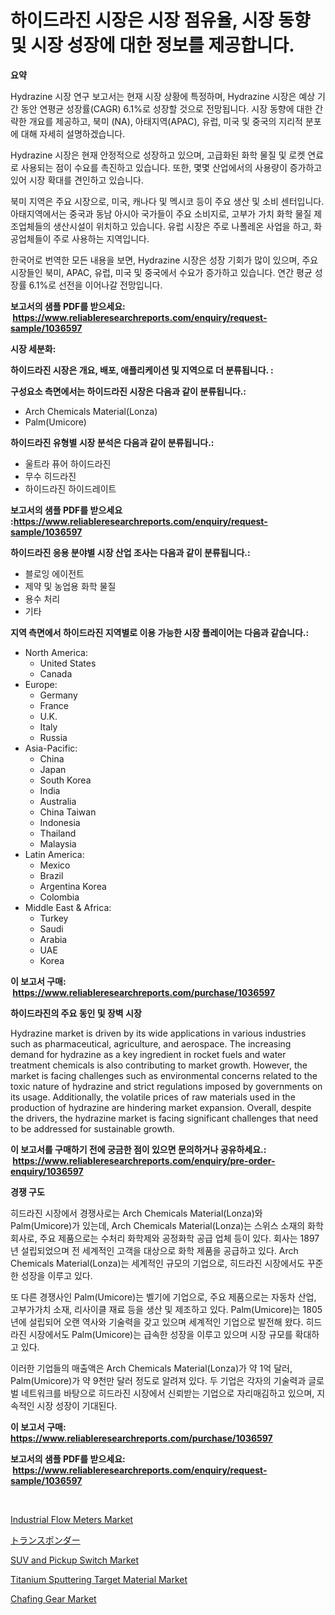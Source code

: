 <p><h1>하이드라진 시장은 시장 점유율, 시장 동향 및 시장 성장에 대한 정보를 제공합니다.</h1></p><p><strong>요약</strong></p>
<p><p>Hydrazine 시장 연구 보고서는 현재 시장 상황에 특정하며, Hydrazine 시장은 예상 기간 동안 연평균 성장률(CAGR) 6.1%로 성장할 것으로 전망됩니다. 시장 동향에 대한 간략한 개요를 제공하고, 북미 (NA), 아태지역(APAC), 유럽, 미국 및 중국의 지리적 분포에 대해 자세히 설명하겠습니다.</p><p>Hydrazine 시장은 현재 안정적으로 성장하고 있으며, 고급화된 화학 물질 및 로켓 연료로 사용되는 점이 수요를 촉진하고 있습니다. 또한, 몇몇 산업에서의 사용량이 증가하고 있어 시장 확대를 견인하고 있습니다.</p><p>북미 지역은 주요 시장으로, 미국, 캐나다 및 멕시코 등이 주요 생산 및 소비 센터입니다. 아태지역에서는 중국과 동남 아시아 국가들이 주요 소비지로, 고부가 가치 화학 물질 제조업체들의 생산시설이 위치하고 있습니다. 유럽 시장은 주로 나폴레온 사업을 하고, 화공업체들이 주로 사용하는 지역입니다.</p><p>한국어로 번역한 모든 내용을 보면, Hydrazine 시장은 성장 기회가 많이 있으며, 주요 시장들인 북미, APAC, 유럽, 미국 및 중국에서 수요가 증가하고 있습니다. 연간 평균 성장률 6.1%로 선전을 이어나갈 전망입니다.</p></p>
<p><strong>보고서의 샘플 PDF를 받으세요: &nbsp;<a href="https://www.reliableresearchreports.com/enquiry/request-sample/1036597">https://www.reliableresearchreports.com/enquiry/request-sample/1036597</a></strong></p>
<p><strong>시장 세분화:</strong></p>
<p><strong> 하이드라진 시장은 개요, 배포, 애플리케이션 및 지역으로 더 분류됩니다. :</strong></p>
<p><strong>구성요소 측면에서는 하이드라진 시장은 다음과 같이 분류됩니다.:</strong></p>
<p><ul><li>Arch Chemicals Material(Lonza)</li><li>Palm(Umicore)</li></ul></p>
<p><strong> 하이드라진 유형별 시장 분석은 다음과 같이 분류됩니다.:</strong></p>
<p><ul><li>울트라 퓨어 하이드라진</li><li>무수 히드라진</li><li>하이드라진 하이드레이트</li></ul></p>
<p><strong>보고서의 샘플 PDF를 받으세요 :<a href="https://www.reliableresearchreports.com/enquiry/request-sample/1036597">https://www.reliableresearchreports.com/enquiry/request-sample/1036597</a></strong></p>
<p><strong> 하이드라진 응용 분야별 시장 산업 조사는 다음과 같이 분류됩니다.:</strong></p>
<p><ul><li>블로잉 에이전트</li><li>제약 및 농업용 화학 물질</li><li>용수 처리</li><li>기타</li></ul></p>
<p><strong>지역 측면에서 하이드라진 지역별로 이용 가능한 시장 플레이어는 다음과 같습니다.:</strong></p>
<p><ul>
    <li>
        North America:
        <ul>
            <li>United States</li>
            <li>Canada</li>
        </ul>
    </li>
    <li>
        Europe:
        <ul>
            <li>Germany</li>
            <li>France</li>
            <li>U.K.</li>
            <li>Italy</li>
            <li>Russia</li>
        </ul>
    </li>
    <li>
        Asia-Pacific:
        <ul>
            <li>China</li>
            <li>Japan</li>
            <li>South Korea</li>
            <li>India</li>
            <li>Australia</li>
            <li>China Taiwan</li>
            <li>Indonesia</li>
            <li>Thailand</li>
            <li>Malaysia</li>
        </ul>
    </li>
    <li>
        Latin America:
        <ul>
            <li>Mexico</li>
            <li>Brazil</li>
            <li>Argentina Korea</li>
            <li>Colombia</li>
        </ul>
    </li>
    <li>
        Middle East & Africa:
        <ul>
            <li>Turkey</li>
            <li>Saudi</li>
            <li>Arabia</li>
            <li>UAE</li>
            <li>Korea</li>
        </ul>
    </li>
    </ul></p>
<p><strong>이 보고서 구매: &nbsp;<a href="https://www.reliableresearchreports.com/purchase/1036597">https://www.reliableresearchreports.com/purchase/1036597</a></strong></p>
<p><strong>하이드라진의 주요 동인 및 장벽 시장</strong></p>
<p><p>Hydrazine market is driven by its wide applications in various industries such as pharmaceutical, agriculture, and aerospace. The increasing demand for hydrazine as a key ingredient in rocket fuels and water treatment chemicals is also contributing to market growth. However, the market is facing challenges such as environmental concerns related to the toxic nature of hydrazine and strict regulations imposed by governments on its usage. Additionally, the volatile prices of raw materials used in the production of hydrazine are hindering market expansion. Overall, despite the drivers, the hydrazine market is facing significant challenges that need to be addressed for sustainable growth.</p></p>
<p><strong>이 보고서를 구매하기 전에 궁금한 점이 있으면 문의하거나 공유하세요.: &nbsp;<a href="https://www.reliableresearchreports.com/enquiry/pre-order-enquiry/1036597">https://www.reliableresearchreports.com/enquiry/pre-order-enquiry/1036597</a></strong></p>
<p><strong>경쟁 구도</strong></p>
<p><p>히드라진 시장에서 경쟁사로는 Arch Chemicals Material(Lonza)와 Palm(Umicore)가 있는데, Arch Chemicals Material(Lonza)는 스위스 소재의 화학 회사로, 주요 제품으로는 수처리 화학제와 공정화학 공급 업체 등이 있다. 회사는 1897년 설립되었으며 전 세계적인 고객을 대상으로 화학 제품을 공급하고 있다. Arch Chemicals Material(Lonza)는 세계적인 규모의 기업으로, 히드라진 시장에서도 꾸준한 성장을 이루고 있다.</p><p>또 다른 경쟁사인 Palm(Umicore)는 벨기에 기업으로, 주요 제품으로는 자동차 산업, 고부가가치 소재, 리사이클 재료 등을 생산 및 제조하고 있다. Palm(Umicore)는 1805년에 설립되어 오랜 역사와 기술력을 갖고 있으며 세계적인 기업으로 발전해 왔다. 히드라진 시장에서도 Palm(Umicore)는 급속한 성장을 이루고 있으며 시장 규모를 확대하고 있다.</p><p>이러한 기업들의 매출액은 Arch Chemicals Material(Lonza)가 약 1억 달러, Palm(Umicore)가 약 9천만 달러 정도로 알려져 있다. 두 기업은 각자의 기술력과 글로벌 네트워크를 바탕으로 히드라진 시장에서 신뢰받는 기업으로 자리매김하고 있으며, 지속적인 시장 성장이 기대된다.</p></p>
<p><strong>이 보고서 구매: &nbsp; <a href="https://www.reliableresearchreports.com/purchase/1036597">https://www.reliableresearchreports.com/purchase/1036597</a></strong></p>
<p><strong>보고서의 샘플 PDF를 받으세요: &nbsp;<a href="https://www.reliableresearchreports.com/enquiry/request-sample/1036597">https://www.reliableresearchreports.com/enquiry/request-sample/1036597</a></strong><strong></strong></p>
<p>&nbsp;</p>
<p><p><a href="https://issuu.com/reportprime-2/docs/industrial-flow-meters-market-size-2030.pptx">Industrial Flow Meters Market</a></p><p><a href="https://github.com/jkjreqjscoxx7/Market-Research-Report-List-1/blob/main/2490044188412.md">トランスポンダー</a></p><p><a href="https://automatic-knee-4c7.notion.site/SUV-and-Pickup-Switch-Market-Growth-Market-Trends-COVID-19-Impact-and-Forecasts-for-period-from-2-817f133a631d4e6ca1e5f239c66c6795">SUV and Pickup Switch Market</a></p><p><a href="https://view.publitas.com/reportprime-1/titanium-sputtering-target-material-market-analysis-and-market-size-global-industry-overview-market-segmentation-and-forecast-2023-to-2030/">Titanium Sputtering Target Material Market</a></p><p><a href="https://github.com/yoshih12/Market-Research-Report-List-2/blob/main/chafing-gear-market.md">Chafing Gear Market</a></p></p>